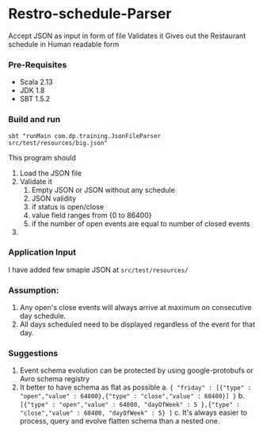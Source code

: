 # Restro-schedule-Parser
Accept JSON as input in form of file
Validates it
Gives out the Restaurant schedule in Human readable form 

### Pre-Requisites
* Scala 2.13
* JDK 1.8
* SBT 1.5.2

### Build and run
`sbt "runMain com.dp.training.JsonFileParser src/test/resources/big.json"` 

This program should 
1. Load the JSON file 
2. Validate it
   1. Empty JSON or JSON without any schedule
   2. JSON validity
   3. if status is open/close 
   4. value field ranges from {0 to 86400}
   5. if the number of open events are equal to number of closed events 
3. 


### Application Input 
I have added few smaple JSON at `src/test/resources/`

### Assumption:
1. Any open's close events will always arrive at maximum on consecutive day schedule.
2. All days scheduled need to be displayed regardless of the event for that day.

### Suggestions
1. Event schema evolution can be protected by using google-protobufs or Avro schema registry
2. It better to have schema as flat as possible 
      a. `{ "friday" : [{"type" : "open","value" : 64800},{"type" : "close","value" : 68400}] }`
      b. `[{"type" : "open","value" : 64800, "dayOfWeek" : 5 },{"type" : "close","value" : 68400, "dayOfWeek" : 5} ]`
      c. It's always easier to process, query and evolve flatten schema than a nested one. 




